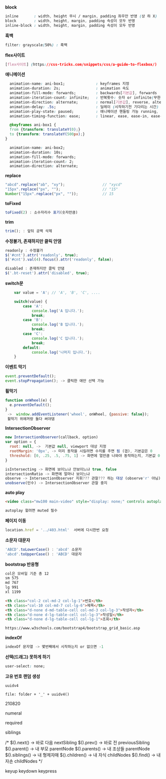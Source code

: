 **block**
```css
inline       : width, height 무시 / margin, padding 좌우만 반영 (상 하 X)
block        : width, height, margin, padding 속성이 모두 반영
inline-block : width, height, margin, padding 속성이 모두 반영
```
**흑백**
```css
filter: grayscale(50%) : 흑백
```
**flex사이트**
```css
[flex사이트] (https://css-tricks.com/snippets/css/a-guide-to-flexbox/)
```
**애니메이션**
```css
  animation-name: ani-box1;              : keyframes 지정 
  animation-duration: 2s;                : animation 속도 
  animation-fill-mode: forwards;         : backwards[기본값], forwards 
  animation-iteration-count: infinite;   : 반복횟수: 숫자 or infinite(무한) 
  animation-direction: alternate;        : normal[기본값], reverse, alternate
  animation-delay: .5s;                  : 딜레이 (시작하기전 기다리는 시간) 
  animation-play-state: paused;          : 애니메이션 핸들링 가능 running, paused (동작, 멈춤)
  animation-timing-function: ease;       : linear, ease, ease-in, ease-out, ease-in-out (가속도 : 점점 빠르게, 느리게 등등)

  @keyframes ani-box1 {
  from {transform: translateY(0);}
  to {transform: translateY(500px);}
}

  animation-name: ani-box2;
  animation-duration: 10s;
  animation-fill-mode: forwards;
  animation-iteration-count: 2;
  animation-direction: alternate;
```
**replace**
```js
"abcd".replace("ab", "xy");					// "xycd"
"15px".replace("px", "");					// "15"
Number("15px".replace("px", ""));			// 15
```
**toFixed**
```js
toFixed(2) : 소수자리수 표기(숫자만큼)
```
**trim**
```js
trim(); : 앞뒤 공백 삭제
```
**수정불가, 존재하지만 클릭 안댐**
```js
readonly : 수정불가
$('#cnt').attr('readonly', true);
$('#cnt').val(4).focus().attr('readonly', false);

disabled : 존재하지만 클릭 안댐
$('.bt-reset').attr('disabled', true);
```
**switch문**
```js
	var value = 'A'; // 'A', 'B', 'C', ....

	switch(value) {
		case 'A':
			console.log('A 입니다.');
			break;
		case 'B':
			console.log('B 입니다.');
			break;
		case 'C':
			console.log('C 입니다.');
			break;
		default:
			console.log('나머지 입니다.');
	}
```
**이벤트 막기**
```js
event.preventDefault();
event.stopPropagation(); -> 클릭한 애만 선택 가능
```
**휠막기**
```js
function onWheel(e) {
  e.preventDefault();   
}
 ->  window.addEventListener('wheel', onWheel, {passive: false}); 
 휠막기 위에꺼랑 둘다 써야댐
```
**IntersectionObserver**
```js
new IntersectionObserver(callback, option)
var option = {
  root: null, ->  기본값 null, viewport 대상 지정
  rootMargin: '0px', -> 미리 동작을 시킬려면 수치를 주면 됨 (갭), 기본값은 0
  threshold: [0, .25, .5, .75, 1] -> 화면에 얼만큼 나와야 동작하는지, 기본값 0 전체 1 반 .5
}

isIntersecting -> 화면에 보이느냐 안보이느냐 true, false
intersectionRatio -> 화면에 얼마나 보이느냐
observe -> IntersectionObserver 지휘??? 관찰??? 하는 대상 (observe'r' 아님)
unobserve(인수) -> IntersectionObserver 관찰 중지
```
**auto play**
```html
<video class="mw100 main-video" style="display: none;" controls autoplay muted loop></video>

autoplay 할려면 muted 필수
```
**페이지 이동**
```js
location.href = '../403.html'  서버에 다시한번 요청
```
**소문자 대문자**
```js
'ABCD'.toLowerCase() : 'abcd' 소문자
'abcd'.toUpperCase() : 'ABCD' 대문자
```
**bootstrap 반응형**
```html
col은 모바일 기준 총 12
sm 575
md 767
lg 991
xl 1199

<th class="col-2 col-md-2 col-lg-1">번호</th>
<th class="col-10 col-md-7 col-lg-6">제목</th>
<th class="d-none d-md-table-cell col-md-3 col-lg-3">작성자</th>
<th class="d-none d-lg-table-cell col-lg-3">작성일</th>
<th class="d-none d-lg-table-cell col-lg-1">조회</th>

https://www.w3schools.com/bootstrap4/bootstrap_grid_basic.asp
```
**indexOf**
```js
indexOf 문자열 -> 몇번째에서 시작하는지 or 없으면 -1
```
**선택(드래그) 못하게 하기**
```css
user-select: none;
```
**고유 번호 랜덤 생성**
```
uuidv4

file: folder + '_' + uuidv4()
```


210820

numeral

required

siblings

/* 
$().next()        -> 바로 다음        nextSibling
$().prev()        -> 바로 전          previousSibling
$().parent()      -> 내 부모          parentNode
$().parents()     -> 내 조상들        parentNode
$().siblings()    -> 내 형제자매
$().children()    -> 내 자식          childNodes
$().find()        -> 내 자손          childNodes
*/

keyup
keydown
keypress
